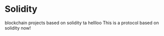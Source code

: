 # Solidity
blockchain projects based on solidity
ta
hellloo
This is a protocol based on solidity now!
